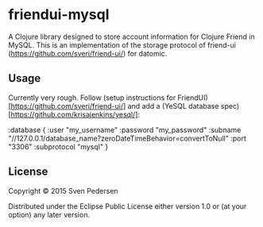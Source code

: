# friendui-mysql

A Clojure library designed to store account information for Clojure Friend in MySQL.
This is an implementation of the storage protocol of friend-ui (https://github.com/sveri/friend-ui/) for datomic.


## Usage

Currently very rough. Follow (setup instructions for FriendUI)[https://github.com/sveri/friend-ui/] and
add a (YeSQL database spec)[https://github.com/krisajenkins/yesql/]:

   :database { :user "my_username"
               :password "my_password"
               :subname "//127.0.0.1/database_name?zeroDateTimeBehavior=convertToNull"
               :port "3306"
               :subprotocol "mysql" }

## License

Copyright © 2015 Sven Pedersen

Distributed under the Eclipse Public License either version 1.0 or (at
your option) any later version.
